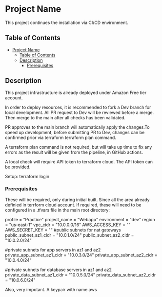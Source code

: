 # Project Name

This project continues the installation via CI/CD environment. 

## Table of Contents

- [Project Name](#project-name)
  - [Table of Contents](#table-of-contents)
  - [Description](#description)
    - [Prerequisites](#prerequisites)

## Description

This project infrastructure is already deployed under Amazon Free tier account. 

In order to deploy resources, it is recommended to fork a Dev branch for local development. All PR request to Dev will be reviewed before a merge. Then merge to the main after all checks has been validated.

PR approves to the main branch will automatically apply the changes.To speed up development, before submitting PR to Dev, changes can be confirmed prior via terraform terraform plan command.

A terraform plan command is not required, but will take up time to fix any errors as the result will be given from the pipeline, in GitHub actions.

A local check will require API token to terraform cloud. The API token can be provided.

Setup: 
terraform login

### Prerequisites

These will be required, only during initial built. Since all the area already definied in terrform cloud account. If required, these will need to be configured in a .tfvars file in the main root directory:

profile        = "Practice"
project_name   = "Webapp"
environment    = "dev"
region = "us-east-1"
vpc_cidr       = "10.0.0.0/16"
AWS_ACCESS_KEY = ""
AWS_SECRET_KEY = ""
#public subnets for nat gateways
public_subnet_az1_cidr = "10.0.1.0/24"
public_subnet_az2_cidr = "10.0.2.0/24"

#private subnets for app servers in az1 and az2
private_app_subnet_az1_cidr = "10.0.3.0/24"
private_app_subnet_az2_cidr = "10.0.4.0/24"

#private subnets for database servers in az1 and az2
private_data_subnet_az1_cidr = "10.0.5.0/24"
private_data_subnet_az2_cidr = "10.0.6.0/24"

Also, very impotant. A keypair with name aws
